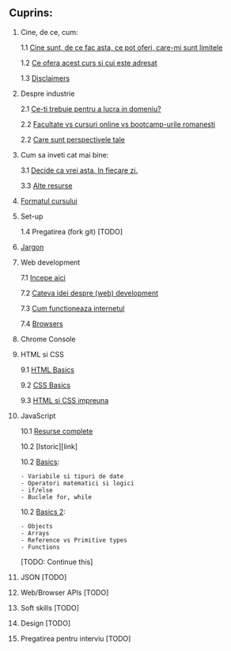 ## Cuprins:

1. Cine, de ce, cum:

    1.1 [Cine sunt, de ce fac asta, ce pot oferi, care-mi sunt limitele][link1.1]

    1.2 [Ce ofera acest curs si cui este adresat][link1.2]

    1.3 [Disclaimers][link1.3] 
    
2. Despre industrie

    2.1 [Ce-ti trebuie pentru a lucra in domeniu?][link2.1]

    2.2 [Facultate vs cursuri online vs bootcamp-urile romanesti][link2.2]

    2.2 [Care sunt perspectivele tale][link2.2]

3. Cum sa inveti cat mai bine:

    3.1 [Decide ca vrei asta. In fiecare zi.][link3.1]

    3.3 [Alte resurse][link3.2]

4. [Formatul cursului][link4.0]

5. Set-up

    1.4 Pregatirea (fork git) [TODO]
    
6. [Jargon][link6.0]

7. Web development

    7.1 [Incepe aici][link7.1]

    7.2 [Cateva idei despre (web) development][link7.2]

    7.3 [Cum functioneaza internetul][link7.3]

    7.4 [Browsers][link7.4]

8. Chrome Console


9. HTML si CSS

    9.1 [HTML Basics][link9.1]

    9.2 [CSS Basics][link9.1]

    9.3 [HTML si CSS impreuna][link9.1]

10. JavaScript

    10.1 [Resurse complete][link10.1]

    10.2 [Istoric][link]



    10.2 [Basics][link10.2]:

        - Variabile si tipuri de date
        - Operatori matematici si logici
        - if/else
        - Buclele for, while

    10.2 [Basics 2][link10.3]:

        - Objects
        - Arrays
        - Reference vs Primitive types
        - Functions

    [TODO: Continue this]

2. JSON [TODO]
2. Web/Browser APIs [TODO]
2. Soft skills [TODO]
2. Design [TODO]

2. Pregatirea pentru interviu [TODO]

[link1.1]: ./1.intro/who-why.md
[link1.2]: ./1.intro/what-how.md
[link1.3]: ./1.intro/disclaimers.md

[link2.1]: ./2.industry/you.md
[link2.2]: ./2.industry/learning-paths.md
[link2.3]: ./2.industry/jobs.md

[link3.1]: ./3.how-to/decide.md
[link3.2]: ./3.how-to/resources.md

[link4.0]: ./4.format/course-format.md

[link6.0]: ./6.jargon/jargon.md

[link7.1]: ./7.web-development/start-here.md
[link7.2]: ./7.web-development/about-dev.md
[link7.3]: ./7.web-development/how-internet-works.md
[link7.4]: ./7.web-development/browsers.md

[link9.1]: ./9.html-css/html-basics.md
[link9.2]: ./9.html-css/css-basics.md
[link9.3]: ./9.html-css/html-css.md


[link10.1]: ./10.javascript/resources.md
[link10.2]: ./10.javascript/basics.md
[link10.3]: ./10.javascript/basics2.md

